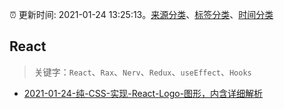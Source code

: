 :alarm_clock: 更新时间: 2021-01-24 13:25:13。[来源分类](../README.md)、[标签分类](../TAGS.md)、[时间分类](../TIMELINE.md)

## React


> 关键字：`React`、`Rax`、`Nerv`、`Redux`、`useEffect`、`Hooks`



- [2021-01-24-纯-CSS-实现-React-Logo-图形，内含详细解析](https://toutiao.io/k/r0zp6fd) 